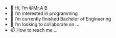- 👋 Hi, I’m @Mr.A B
- 👀 I’m interested in programming
- 🌱 I’m currently finished Bachelor of Engineering
- 💞️ I’m looking to collaborate on ...
- 📫 How to reach me ...

<!---
RockerRahman/RockerRahman is a ✨ special ✨ repository because its `README.md` (this file) appears on your GitHub profile.
You can click the Preview link to take a look at your changes.
--->
